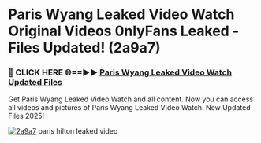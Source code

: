 # Paris Wyang Leaked Video Watch Original Videos 0nlyFans Leaked - Files Updated! (2a9a7)

<h3>🔴 CLICK HERE 🌐==►► <a href="https://best4dudes.click/HH4t6V" rel="nofollow">Paris Wyang Leaked Video Watch Updated Files</a></h3>

Get Paris Wyang Leaked Video Watch and all content. Now you can access all videos and pictures of Paris Wyang Leaked Video Watch. New Updated Files 2025!

[![2a9a7](https://github.com/user-attachments/assets/8c521d6e-e6e3-4a75-9320-d58ab9d79d5b)](https://best4dudes.click/HH4t6V)
paris hilton leaked video